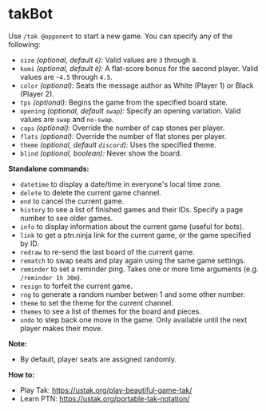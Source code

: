 # takBot

Use `/tak @opponent` to start a new game. You can specify any of the following:

- `size` _(optional, default `6`):_ Valid values are `3` through `8`.
- `komi` _(optional, default `0`):_ A flat-score bonus for the second player. Valid values are -`4.5` through `4.5`.
- `color` _(optional):_ Seats the message author as White (Player 1) or Black (Player 2).
- `tps` _(optional):_ Begins the game from the specified board state.
- `opening` _(optional, default `swap`):_ Specify an opening variation. Valid values are `swap` and `no-swap`.
- `caps` _(optional):_ Override the number of cap stones per player.
- `flats` _(optional):_ Override the number of flat stones per player.
- `theme` _(optional, default `discord`):_ Uses the specified theme.
- `blind` _(optional, boolean):_ Never show the board.

**Standalone commands:**

- `datetime` to display a date/time in everyone's local time zone.
- `delete` to delete the current game channel.
- `end` to cancel the current game.
- `history` to see a list of finished games and their IDs. Specify a page number to see older games.
- `info` to display information about the current game (useful for bots).
- `link` to get a ptn.ninja link for the current game, or the game specified by ID.
- `redraw` to re-send the last board of the current game.
- `rematch` to swap seats and play again using the same game settings.
- `reminder` to set a reminder ping. Takes one or more time arguments (e.g. `/reminder 1h 30m`).
- `resign` to forfeit the current game.
- `rng` to generate a random number betwen 1 and some other number.
- `theme` to set the theme for the current channel.
- `themes` to see a list of themes for the board and pieces.
- `undo` to step back one move in the game. Only available until the next player makes their move.

**Note:**

- By default, player seats are assigned randomly.

**How to:**

- Play Tak: <https://ustak.org/play-beautiful-game-tak/>
- Learn PTN: <https://ustak.org/portable-tak-notation/>
